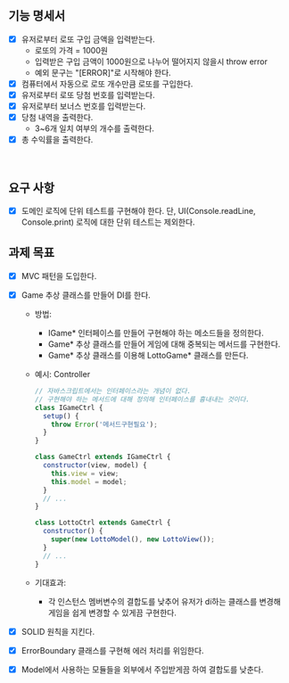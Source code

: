 ## 기능 명세서

- [x] 유저로부터 로또 구입 금액을 입력받는다.
  - 로또의 가격 = 1000원
  - 입력받은 구입 금액이 1000원으로 나누어 떨어지지 않을시 throw error
  - 예외 문구는 "[ERROR]"로 시작해야 한다.
- [x] 컴퓨터에서 자동으로 로또 개수만큼 로또를 구입한다.
- [x] 유저로부터 로또 당첨 번호를 입력받는다.
- [x] 유저로부터 보너스 번호를 입력받는다.
- [x] 당첨 내역을 출력한다.
  - 3~6개 일치 여부의 개수를 출력한다.
- [x] 총 수익률을 출력한다.

<br />

## 요구 사항

- [x] 도메인 로직에 단위 테스트를 구현해야 한다. 단, UI(Console.readLine, Console.print) 로직에 대한 단위 테스트는 제외한다.

## 과제 목표

- [x] MVC 패턴을 도입한다.
- [x] Game 추상 클래스를 만들어 DI를 한다.

  - 방법:
    - IGame\* 인터페이스를 만들어 구현해야 하는 메소드들을 정의한다.
    - Game\* 추상 클래스를 만들어 게임에 대해 중복되는 메서드를 구현한다.
    - Game\* 추상 클래스를 이용해 LottoGame\* 클래스를 만든다.
  - 예시: Controller

    ```js
    // 자바스크립트에서는 인터페이스라는 개념이 없다.
    // 구현해야 하는 메서드에 대해 정의해 인터페이스를 흉내내는 것이다.
    class IGameCtrl {
      setup() {
        throw Error('메서드구현필요');
      }
    }

    class GameCtrl extends IGameCtrl {
      constructor(view, model) {
        this.view = view;
        this.model = model;
      }
      // ...
    }

    class LottoCtrl extends GameCtrl {
      constructor() {
        super(new LottoModel(), new LottoView());
      }
      // ...
    }
    ```

  - 기대효과:
    - 각 인스턴스 멤버변수의 결합도를 낮추어 유저가 di하는 클래스를 변경해 게임을 쉽게 변경할 수 있게끔 구현한다.

- [x] SOLID 원칙을 지킨다.
- [x] ErrorBoundary 클래스를 구현해 에러 처리를 위임한다.
- [x] Model에서 사용하는 모듈들을 외부에서 주입받게끔 하여 결합도를 낮춘다.
